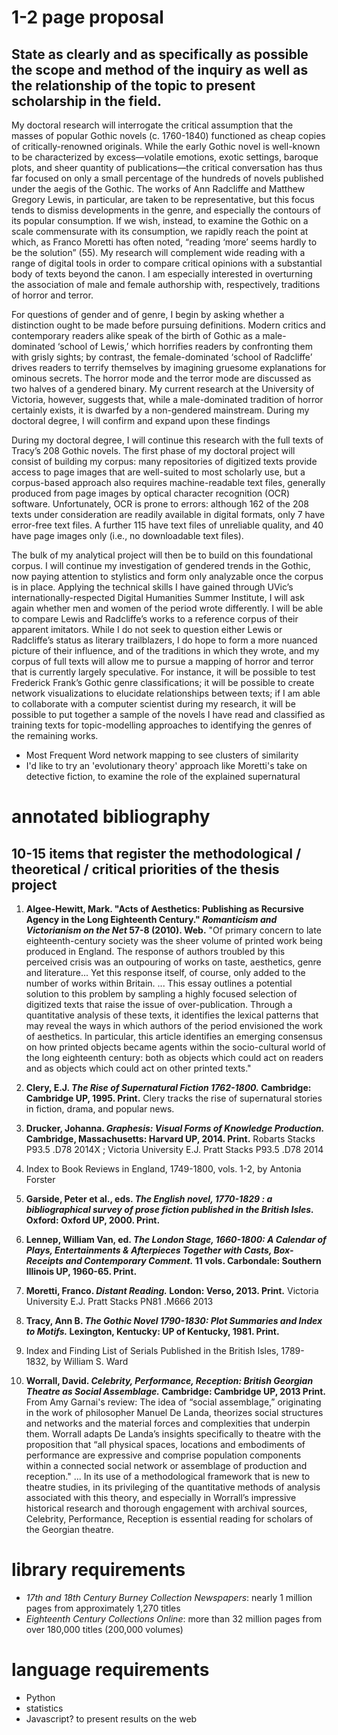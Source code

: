 # 1-2 page proposal
## State as clearly and as specifically as possible the scope and method of the inquiry as well as the relationship of the topic to present scholarship in the field.

My doctoral research will interrogate the critical assumption that the masses of popular Gothic novels (c. 1760-1840) functioned as cheap copies of critically-renowned originals. While the early Gothic novel is well-known to be characterized by excess—volatile emotions, exotic settings, baroque plots, and sheer quantity of publications—the critical conversation has thus far focused on only a small percentage of the hundreds of novels published under the aegis of the Gothic. The works of Ann Radcliffe and Matthew Gregory Lewis, in particular, are taken to be representative, but this focus tends to dismiss developments in the genre, and especially the contours of its popular consumption. If we wish, instead, to examine the Gothic on a scale commensurate with its consumption, we rapidly reach the point at which, as Franco Moretti has often noted, “reading ‘more’ seems hardly to be the solution” (55). My research will complement wide reading with a range of digital tools in order to compare critical opinions with a substantial body of texts beyond the canon. I am especially interested in overturning the association of male and female authorship with, respectively, traditions of horror and terror.

 For questions of gender and of genre, I begin by asking whether a distinction ought to be made before pursuing definitions. Modern critics and contemporary readers alike speak of the birth of Gothic as a male-dominated ‘school of Lewis,’ which horrifies readers by confronting them with grisly sights; by contrast, the female-dominated ‘school of Radcliffe’ drives readers to terrify themselves by imagining gruesome explanations for ominous secrets. The horror mode and the terror mode are discussed as two halves of a gendered binary. My current research at the University of Victoria, however, suggests that, while a male-dominated tradition of horror certainly exists, it is dwarfed by a non-gendered mainstream. During my doctoral degree, I will confirm and expand upon these findings
 
 During my doctoral degree, I will continue this research with the full texts of Tracy’s 208 Gothic novels. The first phase of my doctoral project will consist of building my corpus: many repositories of digitized texts provide access to page images that are well-suited to most scholarly use, but a corpus-based approach also requires machine-readable text files, generally produced from page images by optical character recognition (OCR) software. Unfortunately, OCR is prone to errors: although 162 of the 208 texts under consideration are readily available in digital formats, only 7 have error-free text files. A further 115 have text files of unreliable quality, and 40 have page images only (i.e., no downloadable text files).

The bulk of my analytical project will then be to build on this foundational corpus. I will continue my investigation of gendered trends in the Gothic, now paying attention to stylistics and form only analyzable once the corpus is in place. Applying the technical skills I have gained through UVic’s internationally-respected Digital Humanities Summer Institute, I will ask again whether men and women of the period wrote differently. I will be able to compare Lewis and Radcliffe’s works to a reference corpus of their apparent imitators. While I do not seek to question either Lewis or Radcliffe’s status as literary trailblazers, I do hope to form a more nuanced picture of their influence, and of the traditions in which they wrote, and my corpus of full texts will allow me to pursue a mapping of horror and terror that is currently largely speculative. For instance, it will be possible to test Frederick Frank’s Gothic genre classifications; it will be possible to create network visualizations to elucidate relationships between texts; if I am able to collaborate with a computer scientist during my research, it will be possible to put together a sample of the novels I have read and classified as training texts for topic-modelling approaches to identifying the genres of the remaining works.
* Most Frequent Word network mapping to see clusters of similarity
* I'd like to try an 'evolutionary theory' approach like Moretti's take on detective fiction, to examine the role of the explained supernatural


# annotated bibliography
## 10-15 items that register the methodological / theoretical / critical priorities of the thesis project

1. **Algee-Hewitt, Mark. "Acts of Aesthetics: Publishing as Recursive Agency in the Long Eighteenth Century." *Romanticism and Victorianism on the Net* 57-8 (2010). Web.** "Of primary concern to late eighteenth-century society was the sheer volume of printed work being produced in England. The response of authors troubled by this perceived crisis was an outpouring of works on taste, aesthetics, genre and literature... Yet this response itself, of course, only added to the number of works within Britain. ... This essay outlines a potential solution to this problem by sampling a highly focused selection of digitized texts that raise the issue of over-publication. Through a quantitative analysis of these texts, it identifies the lexical patterns that may reveal the ways in which authors of the period envisioned the work of aesthetics. In particular, this article identifies an emerging consensus on how printed objects became agents within the socio-cultural world of the long eighteenth century: both as objects which could act on readers and as objects which could act on other printed texts."

1. **Clery, E.J. *The Rise of Supernatural Fiction 1762-1800.* Cambridge: Cambridge UP, 1995. Print.** Clery tracks the rise of supernatural stories in fiction, drama, and popular news.

1. **Drucker, Johanna. *Graphesis: Visual Forms of Knowledge Production.* Cambridge, Massachusetts: Harvard UP, 2014. Print.** Robarts Stacks P93.5 .D78 2014X ; Victoria University E.J. Pratt Stacks P93.5 .D78 2014

1. Index to Book Reviews in England, 1749-1800, vols. 1-2, by Antonia Forster

1. **Garside, Peter et al., eds. *The English novel, 1770-1829 : a bibliographical survey of prose fiction published in the British Isles.* Oxford: Oxford UP, 2000. Print.** 

1. **Lennep, William Van, ed. *The London Stage, 1660-1800: A Calendar of Plays, Entertainments & Afterpieces Together with Casts, Box-Receipts and Contemporary Comment.* 11 vols. Carbondale: Southern Illinois UP, 1960-65. Print.**

1. **Moretti, Franco. *Distant Reading.* London: Verso, 2013. Print.** Victoria University E.J. Pratt Stacks PN81 .M666 2013

1. **Tracy, Ann B. *The Gothic Novel 1790-1830: Plot Summaries and Index to Motifs.* Lexington, Kentucky: UP of Kentucky, 1981. Print.**

1. Index and Finding List of Serials Published in the British Isles, 1789-1832, by William S. Ward

1. **Worrall, David. *Celebrity, Performance, Reception: British Georgian Theatre as Social Assemblage.* Cambridge: Cambridge UP, 2013 Print.** From Amy Garnai's review: The idea of “social assemblage,” originating in the work of philosopher Manuel De Landa, theorizes social structures and networks and the material forces and complexities that underpin them. Worrall adapts De Landa’s insights specifically to theatre with the proposition that “all physical spaces, locations and embodiments of performance are expressive and comprise population components within a connected social network or assemblage of production and reception." ... In its use of a methodological framework that is new to theatre studies, in its privileging of the quantitative methods of analysis associated with this theory, and especially in Worrall’s impressive historical research and thorough engagement with archival sources, Celebrity, Performance, Reception is essential reading for scholars of the Georgian theatre.

# library requirements
* *17th and 18th Century Burney Collection Newspapers*: nearly 1 million pages from approximately 1,270 titles
* *Eighteenth Century Collections Online*:  more than 32 million pages from over 180,000 titles (200,000 volumes)

# language requirements
- Python
- statistics
- Javascript? to present results on the web

